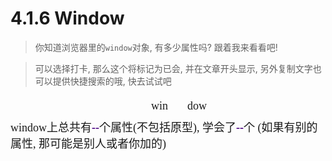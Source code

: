 <link rel="stylesheet" type="text/css" href="../assets/xui.css">
<script type="text/javascript" src="../assets/xui.js"></script>

# 4.1.6 Window

>你知道浏览器里的`window`对象, 有多少属性吗? 跟着我来看看吧!

>可以选择打卡, 那么这个将标记为已会, 并在文章开头显示, 另外复制文字也可以提供快捷搜索的哦, 快去试试吧

<style>
  .window {
    max-width: 800px;
    margin: 50px auto;
    font-family: consolas;
    font-size: 18px;
    position: relative;
  }
  .window .window-status{
    margin: 10px 0;
  }
  .window .window-status span{
    font-weight: bold;
    color: indigo;
  }
  .window::before,
  .window::after {
    display: inline-block;
    position: absolute;
    top: -30px;
    left: 50%;
    transition: all .3s ease-out;
  }
  .window::before {
    content: attr(data-prev);
    transform: translateX(-100%);
  }
  .window::after {
    content: attr(data-next);
    transform: translateX(100%);
  }
  .window:hover::before {
    transform: translateX(-50%);
  }
  .window:hover::after {
    transform: translateX(50%);
  }
  .window .window-item {
    position: relative;
    display: flex;
    justify-content: space-between;
    align-items: center;
    margin: 6px;
    padding: 8px;
    border: 1px #ccc solid;
    background-color: #fff;
    border-radius: 4px;
    transition: all .4s ease-out;
    box-shadow: 0 1px 1px rgba(0, 0, 0, 0.15);
    cursor: pointer;
  }
  .window .window-item::before{
    content: '';
    position: absolute;
    width: 58%;
    height: 6px;
    left: 20%;
    top: -7px;
    border: 1px #393838 solid;
    z-index: -1;
    border-color: transparent #333 transparent #333;
  }
  .window .window-item:first-child:before{
    display: none;
  }
  .window .window-item:nth-child(n){
    transform: skewX(10deg);
  }
  .window .window-item:nth-child(2n){
    transform: skewX(-10deg);
  }
  .window .window-item.checked {
    opacity: .8;
    border-color: green;
  }
  .window .window-item.checked::after {
    content: '√';
    position: absolute;
    top: 50%;
    right: 1%;
    transform: translateY(-50%);
    color: green;
  }
  .window .window-item:hover {
    /* transform: scale(1.1) translateY(-10px); */
    transform: skewX(0);
    box-shadow: none;
    /* box-shadow: 0 1px 1px rgba(0, 0, 0, 0.15), 0 2px 2px rgba(0, 0, 0, 0.15), 0 4px 4px rgba(0, 0, 0, 0.15), 0 8px 8px rgba(0, 0, 0, 0.15); */
  }
  .window-item label {
    flex: 1;
  }
  .window-item span {
    flex: 1;
    word-break: break-word;
  }
  .window-item span.xui_checkbox_box {
    width: 100px;
    flex: initial;
  }
</style>

<div class="window" data-prev="win" data-next="dow">
  <div class="window-status">
    window上总共有<span class="allTotal">--</span>个属性(不包括原型),
    学会了<span class="alreadyCount">--</span>个 (如果有别的属性, 那可能是别人或者你加的)
  </div>
</div>

<script>
  ;(function(){
    var arr = [];
    var str = localStorage.getItem('localArr');
    var localArr = [];
    var exincludeArr = [
      'xui', 'arr', 'str', 'localArr', 'setData', 
      'NUM', 'tempDiv', 'exincludeArr', 'xuiVersion', 
      ];
    if (str) {
      localArr = str.split(',')
    }

    let tempDiv = document.createElement('div');
    let NUM = 0;
    for (let i in window) {
      if (window.hasOwnProperty(i) && !exincludeArr.includes(i)) {
        let z = window[i]
        let div = document.createElement('div');
        div.classList.add('window-item');
        if (localArr.includes(i)) {
          div.classList.add('checked');
        };
        NUM++;
        div.setAttribute('title', '这是啥? 复制了去看看');
        div.innerHTML = `
            <span class="xui_checkbox_box" data-attr="${i}">打卡</span>
            <label>${i}</label><span>${z}</span>
          `;
        tempDiv.appendChild(div)
      };
      document.querySelector('.allTotal').innerHTML = NUM;
      document.querySelector('.alreadyCount').innerHTML = localArr.length || 0;
      document.querySelector('.window').appendChild(tempDiv);
    };
    document.querySelector('.window').addEventListener('click', function (e) {
      let tar = e.target;
      if (tar.className.includes('xui_checkbox_box')) {
        if (tar.parentElement.className.includes('checked')) {
          return;
        }
        xui.prompt({
          tips: '提示',
          text: '学会了吗?',
          isShowClose: true,
          confirmBtn: {
            text: 'YES',
            fn() {
              tar.parentElement.classList.add('checked');
              let attr = tar.getAttribute('data-attr');
              setData(attr);
            }
          },
          cancelBtn: {
            text: 'NO',
            fn() {
              xui.message('加油哦!');
            }
          },
        });
      }
    })

    function setData(val) {
      if (!localArr.includes(val)) {
        localArr.push(val);
        localStorage.setItem('localArr', localArr);
        document.querySelector('.alreadyCount').innerHTML = localArr.length || 0;
      }
    }
    new xui.selected().set({
      searchEngine: ['bing', 'google'],
      newTab: false,
      background: '#fff',
      zIndex: 9999,
    });
  })();
</script>

